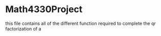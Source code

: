 # Math4330Project
this file contains all of the different function required to complete the qr factorization of a 
